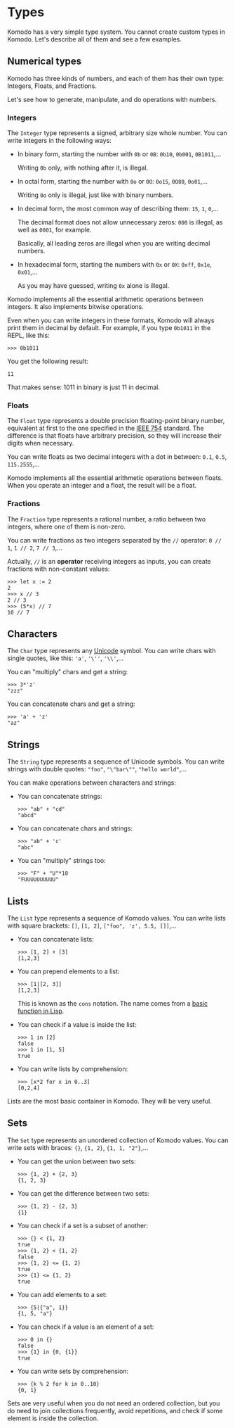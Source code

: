 # Types

Komodo has a very simple type system. You cannot create custom types in Komodo. Let's describe all of them and see a few examples.

## Numerical types

Komodo has three kinds of numbers, and each of them has their own type: Integers, Floats, and Fractions.

Let's see how to generate, manipulate, and do operations with numbers.

### Integers

The `Integer` type represents a signed, arbitrary size whole number. You can write integers in the following ways:

- In binary form, starting the number with `0b` or `0B`: `0b10`, `0b001`, `0B1011`,...
  
  Writing `0b` only, with nothing after it, is illegal.

- In octal form, starting the number with `0o` or `0O`: `0o15`, `0O80`, `0o01`,...

  Writing `0o` only is illegal, just like with binary numbers.

- In decimal form, the most common way of describing them: `15`, `1`, `0`,...

  The decimal format does not allow unnecessary zeros: `000` is illegal, as well as `0001`, for example.

  Basically, all leading zeros are illegal when you are writing decimal numbers.

- In hexadecimal form, starting the numbers with `0x` or `0X`: `0xff`, `0x1e`, `0x01`,...

  As you may have guessed, writing `0x` alone is illegal.

Komodo implements all the essential arithmetic operations between integers. It also implements bitwise operations.

Even when you can write integers in these formats, Komodo will always print them in decimal by default. For example, if you type `0b1011` in the REPL, like this:

```
>>> 0b1011
```

You get the following result:

```
11
```

That makes sense: 1011 in binary is just 11 in decimal.

### Floats

The `Float` type represents a double precision floating-point binary number, equivalent at first to the one specified in the [IEEE 754](https://en.wikipedia.org/wiki/IEEE_754) standard. The difference is that floats have arbitrary precision, so they will increase their digits when necessary.

You can write floats as two decimal integers with a dot in between: `0.1`, `0.5`, `115.2555`,...

Komodo implements all the essential arithmetic operations between floats. When you operate an integer and a float, the result will be a float.

### Fractions

The `Fraction` type represents a rational number, a ratio between two integers, where one of them is non-zero.

You can write fractions as two integers separated by the `//` operator: `0 // 1`, `1 // 2`, `7 // 3`,...

Actually, `//` is an **operator** receiving integers as inputs, you can create fractions with non-constant values:

```
>>> let x := 2
2
>>> x // 3
2 // 3
>>> (5*x) // 7
10 // 7
```

## Characters

The `Char` type represents any [Unicode](https://home.unicode.org/) symbol. You can write chars with single quotes, like this: `'a'`, `'\''`, `'\\'`,...

You can "multiply" chars and get a string:

```
>>> 3*'z'
"zzz"
```

You can concatenate chars and get a string:

```
>>> 'a' + 'z'
"az"
```

## Strings

The `String` type represents a sequence of Unicode symbols. You can write strings with double quotes: `"foo"`, `"\"bar\""`, `"hello world"`,...

You can make operations between characters and strings:

- You can concatenate strings:
  ```
  >>> "ab" + "cd"
  "abcd"
  ```

- You can concatenate chars and strings:
  ```
  >>> "ab" + 'c'
  "abc"
  ```

- You can "multiply" strings too:
  ```
  >>> "F" + "U"*10
  "FUUUUUUUUUU"
  ```

## Lists

The `List` type represents a sequence of Komodo values. You can write lists with square brackets: `[]`, `[1, 2]`, `["foo", 'z', 5.5, []]`,...

- You can concatenate lists:
  ```
  >>> [1, 2] + [3]
  [1,2,3]
  ```
- You can prepend elements to a list:
  ```
  >>> [1|[2, 3]]
  [1,2,3]
  ```

  This is known as the `cons` notation. The name comes from a [basic function in Lisp](https://en.wikipedia.org/wiki/Cons).

- You can check if a value is inside the list:

  ```
  >>> 1 in [2]
  false
  >>> 1 in [1, 5]
  true
  ```

- You can write lists by comprehension:
  ```
  >>> [x*2 for x in 0..3]
  [0,2,4]
  ```

Lists are the most basic container in Komodo. They will be very useful.

## Sets

The `Set` type represents an unordered collection of Komodo values. You can write sets with braces: `{}`, `{1, 2}`, `{1, 1, "2"}`,...

- You can get the union between two sets:
  ```
  >>> {1, 2} + {2, 3}
  {1, 2, 3}
  ```

- You can get the difference between two sets:
  ```
  >>> {1, 2} - {2, 3}
  {1}
  ```

- You can check if a set is a subset of another:
  ```
  >>> {} < {1, 2}
  true
  >>> {1, 2} < {1, 2}
  false
  >>> {1, 2} <= {1, 2}
  true
  >>> {1} <= {1, 2}
  true
  ```

- You can add elements to a set:
  ```
  >>> {5|{"a", 1}}
  {1, 5, "a"}
  ```

- You can check if a value is an element of a set:
  ```
  >>> 0 in {}
  false
  >>> {1} in {0, {1}}
  true
  ```

- You can write sets by comprehension:
  ```
  >>> {k % 2 for k in 0..10}
  {0, 1}
  ```

Sets are very useful when you do not need an ordered collection, but you do need to join collections frequently, avoid repetitions, and check if some element is inside the collection.
